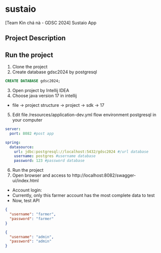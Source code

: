 # sustaio
[Team Kìn chá nà - GDSC 2024] Sustaio App 

## Project Description

## Run the project 
1. Clone the project
2. Create database gdsc2024 by postgresql 
```sql 
CREATE DATABASE gdsc2024;
```
3. Open project by Intellij IDEA
4. Choose java version 17 in intellij
- file -> project structure -> project -> sdk -> 17
5. Edit file /resources/application-dev.yml flow environment postgresql in your computer
```yaml
server:
  port: 8082 #post app

spring:
  datasource:
    url: jdbc:postgresql://localhost:5432/gdsc2024 #/url database
    username: postgres #username database
    password: 123 #password database
```
6. Run the project
7. Open browser and access to http://localhost:8082/swagger-ui/index.html
- Account login:
- Currently, only this farmer account has the most complete data to test
- Now, test API 
```json
{
  "username": "farmer",
  "password": "farmer"
}
```
```json
{
  "username": "admin",
  "password": "admin"
}
```